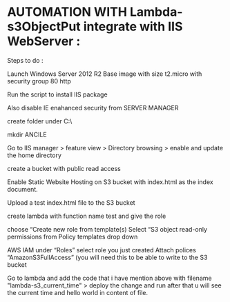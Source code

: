 # AUTOMATION WITH Lambda-s3ObjectPut integrate with IIS WebServer :


Steps to do :

Launch Windows Server 2012 R2 Base image with size t2.micro with security group 80 http

Run the script to install IIS package

Also disable IE enahanced security from SERVER MANAGER

create folder under C:\

mkdir ANCILE

Go to IIS manager > feature view > Directory browsing > enable and update the home directory 

create a bucket with public read access

Enable Static Website Hosting on S3 bucket with index.html as the index document.

Upload a test index.html file to the S3 bucket

create lambda with function name test and give the role 

choose “Create new role from template(s)
Select “S3 object read-only permissions from Policy templates drop down

 AWS IAM under “Roles” select role you just created
Attach polices “AmazonS3FullAccess” (you will need this to be able to write to the S3
bucket

Go to lambda and add the code that i have mention above with filename "lambda-s3_current_time" > deploy the change and run after that u will see the current time and hello world in content of file.
